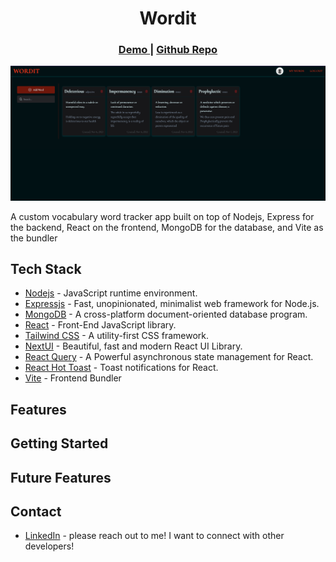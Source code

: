 <div align="center">
  <h1 align="center">Wordit</h1>

  <div align="center">
		<h3>
			<a href="https://wordit-vocab.netlify.app/">
				Demo
			</a>
			<span> | </span>
			<a href="https://github.com/GloBoiVic/Wordit">
				Github Repo
			</a>
		</h3>
	</div>
</div>

![Wordit screenshot](./frontend/src/assets/project-screenshot.png)

A custom vocabulary word tracker app built on top of Nodejs, Express for the backend, React on the frontend, MongoDB for the database, and Vite as the bundler

## Tech Stack

- [Nodejs](https://nodejs.org/en) - JavaScript runtime environment.
- [Expressjs](https://expressjs.com/) - Fast, unopinionated, minimalist web framework for Node.js.
- [MongoDB](https://www.mongodb.com/) - A cross-platform document-oriented database program.
- [React](https://es.reactjs.org/) - Front-End JavaScript library.
- [Tailwind CSS](https://tailwindcss.com/) - A utility-first CSS framework.
- [NextUI](https://nextui.org/) - Beautiful, fast and modern React UI Library.
- [React Query](https://tanstack.com/query/latest) - A Powerful asynchronous state management for React.
- [React Hot Toast](https://react-hot-toast.com/) - Toast notifications for React.
- [Vite](https://vitejs.dev/) - Frontend Bundler

## Features

## Getting Started

## Future Features

## Contact

- [LinkedIn](https://www.linkedin.com/in/developing-vic/) - please reach out to me! I want to connect with other developers!

